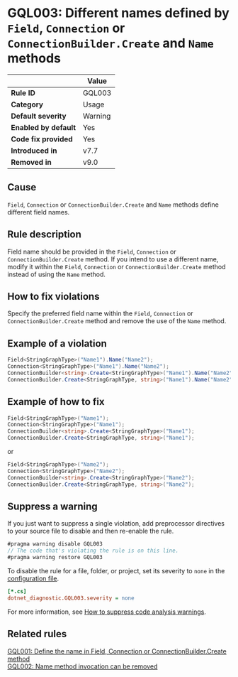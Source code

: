 # GQL003: Different names defined by `Field`, `Connection` or `ConnectionBuilder.Create` and `Name` methods

|                        | Value   |
| ---------------------- | ------- |
| **Rule ID**            | GQL003  |
| **Category**           | Usage   |
| **Default severity**   | Warning |
| **Enabled by default** | Yes     |
| **Code fix provided**  | Yes     |
| **Introduced in**      | v7.7    |
| **Removed in**         | v9.0    |

## Cause

`Field`, `Connection` or `ConnectionBuilder.Create` and `Name` methods define
different field names.

## Rule description

Field name should be provided in the `Field`, `Connection` or
`ConnectionBuilder.Create` method. If you intend to use a different name, modify
it within the `Field`, `Connection` or `ConnectionBuilder.Create` method instead
of using the `Name` method.

## How to fix violations

Specify the preferred field name within the `Field`, `Connection` or
`ConnectionBuilder.Create` method and remove the use of the `Name` method.

## Example of a violation

```c#
Field<StringGraphType>("Name1").Name("Name2");
Connection<StringGraphType>("Name1").Name("Name2");
ConnectionBuilder<string>.Create<StringGraphType>("Name1").Name("Name2");
ConnectionBuilder.Create<StringGraphType, string>("Name1").Name("Name2");
```

## Example of how to fix

```c#
Field<StringGraphType>("Name1");
Connection<StringGraphType>("Name1");
ConnectionBuilder<string>.Create<StringGraphType>("Name1");
ConnectionBuilder.Create<StringGraphType, string>("Name1");
```

or

```c#
Field<StringGraphType>("Name2");
Connection<StringGraphType>("Name2");
ConnectionBuilder<string>.Create<StringGraphType>("Name2");
ConnectionBuilder.Create<StringGraphType, string>("Name2");
```

## Suppress a warning

If you just want to suppress a single violation, add preprocessor directives to
your source file to disable and then re-enable the rule.

```csharp
#pragma warning disable GQL003
// The code that's violating the rule is on this line.
#pragma warning restore GQL003
```

To disable the rule for a file, folder, or project, set its severity to `none`
in the
[configuration file](https://learn.microsoft.com/en-us/dotnet/fundamentals/code-analysis/configuration-files).

```ini
[*.cs]
dotnet_diagnostic.GQL003.severity = none
```

For more information, see
[How to suppress code analysis warnings](https://learn.microsoft.com/en-us/dotnet/fundamentals/code-analysis/suppress-warnings).

## Related rules

[GQL001: Define the name in Field, Connection or ConnectionBuilder.Create method](../gql001)  
[GQL002: Name method invocation can be removed](../gql002)
